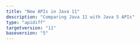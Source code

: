 ```yaml
---
title: "New APIs in Java 11"
description: "Comparing Java 11 with Java 5 APIs"
type: "apidiff"
targetversion: "11"
baseversion: "5"
---
```

